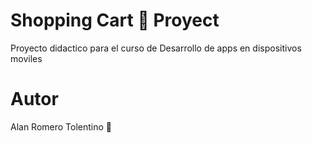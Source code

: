 # Shopping Cart 🛒 Proyect

Proyecto didactico para el curso de
Desarrollo de apps en dispositivos moviles

# Autor

Alan Romero Tolentino 🎸